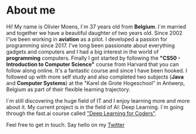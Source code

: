 # About me

Hi! My name is Olivier Moens, I\`m 37 years old from **Belgium**. I\`m married and together we have a beautiful daughter of two years old.
Since 2002 I'\ve been working in **aviation** as a pilot. I developed a passion for programming since 2017. I\'ve long been passionate about everything gadgets and computers and I had a big interest in the world of **programming** computers. Finally I got started by following the **"CS50 - Introduction to Computer Science"** course from Harvard that you can follow along online. It\'s a fantastic course and since I have been hooked. I followed up with more self study and also completed two subjects (**Java** and **Computer Systems**) at the "Karel de Grote Hogeschool" in Antwerp, Belgium as part of their flexible learning trajectory. 

I\`m still discovering the huge field of IT and I enjoy learning more and more about it.
My current project is in the field of AI: Deep Learning. I`m going through the fast.ai course called ["Deep Learning for Coders"](https://www.fast.ai/).

Feel free to get in touch. Say hello on my [Twitter](https://twitter.com/Olli757)



